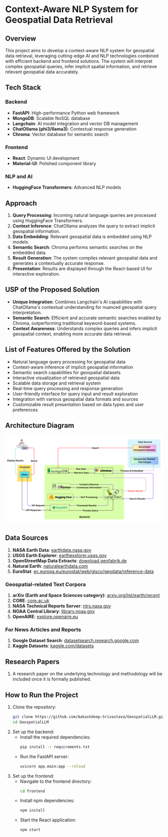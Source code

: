 # Context-Aware NLP System for Geospatial Data Retrieval

## Overview
This project aims to develop a context-aware NLP system for geospatial data retrieval, leveraging cutting-edge AI and NLP technologies combined with efficient backend and frontend solutions. The system will interpret complex geospatial queries, infer implicit spatial information, and retrieve relevant geospatial data accurately.

## Tech Stack

### Backend
- **FastAPI**: High-performance Python web framework
- **MongoDB**: Scalable NoSQL database
- **Langchain**: AI model integration and vector DB management
- **ChatOllama (phi3/llama3)**: Contextual response generation
- **Chroma**: Vector database for semantic search

### Frontend
- **React**: Dynamic UI development
- **Material-UI**: Polished component library

### NLP and AI
- **HuggingFace Transformers**: Advanced NLP models

## Approach
1. **Query Processing**: Incoming natural language queries are processed using HuggingFace Transformers.
2. **Context Inference**: ChatOllama analyzes the query to extract implicit geospatial information.
3. **Data Embedding**: Relevant geospatial data is embedded using NLP models.
4. **Semantic Search**: Chroma performs semantic searches on the embedded data.
5. **Result Generation**: The system compiles relevant geospatial data and generates a contextually accurate response.
6. **Presentation**: Results are displayed through the React-based UI for interactive exploration.

## USP of the Proposed Solution
- **Unique Integration**: Combines Langchain's AI capabilities with ChatOllama's contextual understanding for nuanced geospatial query interpretation.
- **Semantic Search**: Efficient and accurate semantic searches enabled by Chroma, outperforming traditional keyword-based systems.
- **Context Awareness**: Understands complex queries and infers implicit geospatial context, enabling more accurate data retrieval.

## List of Features Offered by the Solution
- Natural language query processing for geospatial data
- Context-aware inference of implicit geospatial information
- Semantic search capabilities for geospatial datasets
- Interactive visualization of retrieved geospatial data
- Scalable data storage and retrieval system
- Real-time query processing and response generation
- User-friendly interface for query input and result exploration
- Integration with various geospatial data formats and sources
- Customizable result presentation based on data types and user preferences

## Architecture Diagram
![Architecture Diagram](https://github.com/Aakashdeep-Srivastava/GeospatialLLM/blob/main/Frontend.png)

## Data Sources
1. **NASA Earth Data**: [earthdata.nasa.gov](https://earthdata.nasa.gov/)
2. **USGS Earth Explorer**: [earthexplorer.usgs.gov](https://earthexplorer.usgs.gov/)
3. **OpenStreetMap Data Extracts**: [download.geofabrik.de](https://download.geofabrik.de/)
4. **Natural Earth**: [naturalearthdata.com](https://www.naturalearthdata.com/)
5. **EuroStat**: [ec.europa.eu/eurostat/web/gisco/geodata/reference-data](https://ec.europa.eu/eurostat/web/gisco/geodata/reference-data)

### Geospatial-related Text Corpora
1. **arXiv (Earth and Space Sciences category)**: [arxiv.org/list/earth/recent](https://arxiv.org/list/earth/recent)
2. **CORE**: [core.ac.uk](https://core.ac.uk/)
3. **NASA Technical Reports Server**: [ntrs.nasa.gov](https://ntrs.nasa.gov/search.jsp)
4. **NOAA Central Library**: [library.noaa.gov](https://library.noaa.gov/)
5. **OpenAIRE**: [explore.openaire.eu](https://explore.openaire.eu/)

### For News Articles and Reports
1. **Google Dataset Search**: [datasetsearch.research.google.com](https://datasetsearch.research.google.com/)
2. **Kaggle Datasets**: [kaggle.com/datasets](https://www.kaggle.com/datasets)

## Research Papers
1. A research paper on the underlying technology and methodology will be included once it is formally published.

## How to Run the Project
1. Clone the repository:
    ```bash
    git clone https://github.com/Aakashdeep-Srivastava/GeospatialLLM.git
    cd GeospatialLLM
    ```
2. Set up the backend:
    - Install the required dependencies:
      ```bash
      pip install -r requirements.txt
      ```
    - Run the FastAPI server:
      ```bash
      uvicorn app.main:app --reload
      ```
3. Set up the frontend:
    - Navigate to the frontend directory:
      ```bash
      cd frontend
      ```
    - Install npm dependencies:
      ```bash
      npm install
      ```
    - Start the React application:
      ```bash
      npm start
      ```
